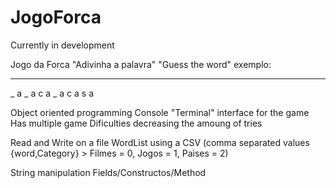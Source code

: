 # JogoForca

Currently in development

Jogo da Forca "Adivinha a palavra" "Guess the word"
exemplo:
_ _ _ _ 
_ a _ a 
c a _ a 
c a s a

Object oriented programming 
Console "Terminal" interface for the game
Has multiple game Dificulties decreasing the amoung of tries

Read and Write on a file WordList using a CSV (comma separated values {word,Category} > Filmes = 0, Jogos = 1, Paises = 2)

String manipulation
Fields/Constructos/Method
